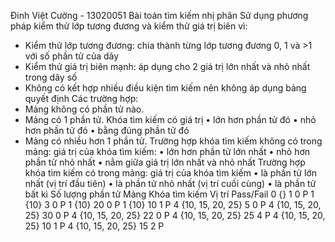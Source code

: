 Đinh Việt Cường - 13020051
Bài toán tìm kiếm nhị phân
Sử dụng phương pháp kiểm thử lớp tương đương và kiểm thử giá trị biên vì:
- Kiểm thử lớp tương đương: chia thành từng lớp tương đương 0, 1 và >1 với số phần tử của dãy
- Kiểm thử giá trị biên mạnh: áp dụng cho 2 giá trị lớn nhất và nhỏ nhất trong dãy số
- Không có kết hợp nhiều điều kiện tìm kiếm nên không áp dụng bảng quyết định
Các trường hợp:
- Mảng không có phần tử nào.
- Mảng có 1 phần tử. Khóa tìm kiếm có giá trị 
•	lớn hơn phần tử đó
•	nhỏ hơn phần tử đó
•	bằng đúng phần tử đó
- Mảng có nhiều hơn 1 phần tử.
       Trường hợp khóa tìm kiếm không có trong mảng: giá trị của khóa tìm kiếm:
•	lớn hơn phần tử lớn nhất
•	nhỏ hơn phần tử nhỏ nhất
•	nằm giữa giá trị lớn nhất và nhỏ nhất
      Trường hợp khóa tìm kiếm có trong mảng: giá trị của khóa tìm kiếm
•	là phần tử lớn nhất (vị trí đầu tiên)
•	là phần tử nhỏ nhất (vị trí cuối cùng)
•	là phần tử bất kì
Số lượng phần tử	Mảng 	Khóa tìm kiếm	Vị trí	Pass/Fail
0	{}	1	0	P
1	{10}	3	0	P
1	{10}	20	0	P
1	{10}	10	1	P
4	{10, 15, 20, 25}	5	0	P
4	{10, 15, 20, 25}	30	0	P
4	{10, 15, 20, 25}	22	0	P
4	{10, 15, 20, 25}	25	4	P
4	{10, 15, 20, 25}	10	1	P
4	{10, 15, 20, 25}	15	2	P


